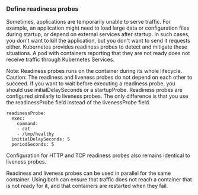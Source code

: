 ### Define readiness probes
Sometimes, applications are temporarily unable to serve traffic. For example, an application might need to load large data or configuration files during startup, or depend on external services after startup. In such cases, you don't want to kill the application, but you don't want to send it requests either. Kubernetes provides readiness probes to detect and mitigate these situations. A pod with containers reporting that they are not ready does not receive traffic through Kubernetes Services.

Note:
Readiness probes runs on the container during its whole lifecycle.
Caution:
The readiness and liveness probes do not depend on each other to succeed. If you want to wait before executing a readiness probe, you should use initialDelaySeconds or a startupProbe.
Readiness probes are configured similarly to liveness probes. The only difference is that you use the readinessProbe field instead of the livenessProbe field.

```
readinessProbe:
  exec:
    command:
    - cat
    - /tmp/healthy
  initialDelaySeconds: 5
  periodSeconds: 5

```


Configuration for HTTP and TCP readiness probes also remains identical to liveness probes.

Readiness and liveness probes can be used in parallel for the same container. Using both can ensure that traffic does not reach a container that is not ready for it, and that containers are restarted when they fail.
